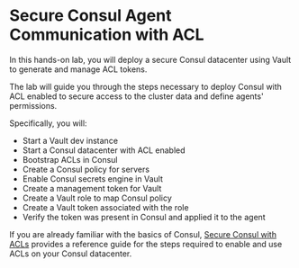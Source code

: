 # Secure Consul Agent Communication with ACL

In this hands-on lab, you will deploy a secure Consul
datacenter using Vault to generate and manage ACL tokens.

The lab will guide you through the steps necessary to deploy Consul
with ACL enabled to secure access to the cluster data and define agents' permissions.

<!-- Suggestion
I'm not sure "verify identity" is the correct phrasing. Maybe something like "deploy a Consul datacenter with ACLs enabled to secure access to the cluster data and agents". Cluster data meaning the catalog. Agents meaning accessing (managing) them with the UI/CLI/API.
-->

Specifically, you will:
- Start a Vault dev instance
- Start a Consul datacenter with ACL enabled
- Bootstrap ACLs in Consul
- Create a Consul policy for servers
- Enable Consul secrets engine in Vault
- Create a management token for Vault
- Create a Vault role to map Consul policy
- Create a Vault token associated with the role
- Verify the token was present in Consul and applied it to the agent

If you are already familiar with the basics of Consul,
[Secure Consul with ACLs](https://learn.hashicorp.com/consul/security-networking/production-acls)
provides a reference guide for the steps required to enable and use ACLs on your Consul datacenter.
